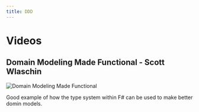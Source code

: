 ```yaml
---
title: DDD
---
```


# Videos

## Domain Modeling Made Functional - Scott Wlaschin

![Domain Modeling Made Functional](https://vimeo.com/239722972)

Good example of how the type system within F# can be used to make better domin models.